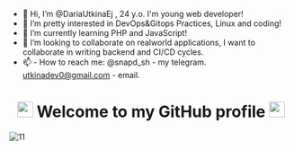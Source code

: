 - 👋 Hi, I’m @DariaUtkinaEj , 24 y.o. I'm young web developer!
- 👀 I’m pretty interested in DevOps&Gitops Practices, Linux and coding!
- 🌱 I’m currently learning PHP and JavaScript!
- 💞️ I’m looking to collaborate on realworld applications, I want to collaborate in writing backend and CI/CD cycles.
- 📫 -    How to reach me: @snapd_sh - my telegram. utkinadev0@gmail.com - email.

<h1 align="center">
 <img src="https://media.giphy.com/media/hvRJCLFzcasrR4ia7z/giphy.gif" width="28"> 
  Welcome to my GitHub profile 
 <img src="https://media.giphy.com/media/hvRJCLFzcasrR4ia7z/giphy.gif" width="28">
</h1>


![11](https://github.com/DariaUtkinaEj/DariaUtkinaEj/assets/109919790/b39d0760-4941-4346-a3df-7cfdce9297b0)

